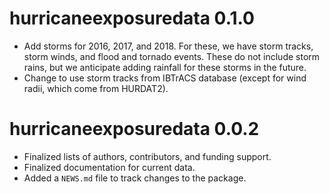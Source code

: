 # hurricaneexposuredata 0.1.0

* Add storms for 2016, 2017, and 2018. For these, we have storm tracks, storm winds, 
and flood and tornado events. These do not include storm rains, but we anticipate
adding rainfall for these storms in the future.
* Change to use storm tracks from IBTrACS database (except for wind radii, 
which come from HURDAT2).

# hurricaneexposuredata 0.0.2

* Finalized lists of authors, contributors, and funding support. 
* Finalized documentation for current data. 
* Added a `NEWS.md` file to track changes to the package.



